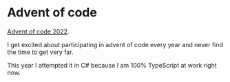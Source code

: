 # Advent of code

[Advent of code 2022](https://adventofcode.com/2022).

I get excited about participating in advent of code every year and never find the time to get very far.

This year I attempted it in C# because I am 100% TypeScript at work right now.
